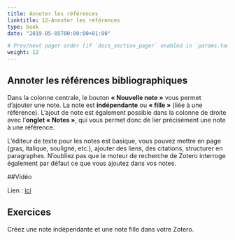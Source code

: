 ```yaml
---
title: Annoter les références
linktitle: 12-Annoter les références
type: book
date: "2019-05-05T00:00:00+01:00"

# Prev/next pager order (if `docs_section_pager` enabled in `params.toml`)
weight: 12
---
```


## Annoter les références bibliographiques

Dans la colonne centrale, le bouton **« Nouvelle note »** vous permet d’ajouter une note. La note est **indépendante** ou **« fille »** (liée à une référence). L’ajout de note est également possible dans la colonne de droite avec l’**onglet « Notes »**, qui vous permet donc de lier précisément une note à une référence.

L’éditeur de texte pour les notes est basique, vous pouvez mettre en page (gras, italique, souligné, etc.), ajouter des liens, des citations, structurer en paragraphes. N’oubliez pas que le moteur de recherche de Zotero interroge également par défaut ce que vous ajoutez dans vos notes.

##Vidéo

Lien : [ici](http://g.recordit.co/VbWcGOsbSQ.gif)

## Exercices

Créez une note indépendante et une note fille dans votre Zotero.

